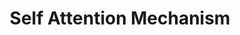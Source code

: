 ---
title: "Self Attention Mechanism"
layout: single
categories: Components_of_NN
permalink: /theory_of_dl/components_of_nn/self_attention_mechanism
---